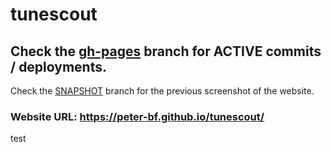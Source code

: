 # tunescout

## Check the [gh-pages](https://github.com/peter-bf/tunescout/tree/gh-pages) branch for ACTIVE commits / deployments.
Check the [SNAPSHOT](https://github.com/peter-bf/tunescout/tree/SNAPSHOT) branch for the previous screenshot of the website.

### Website URL: https://peter-bf.github.io/tunescout/

test
